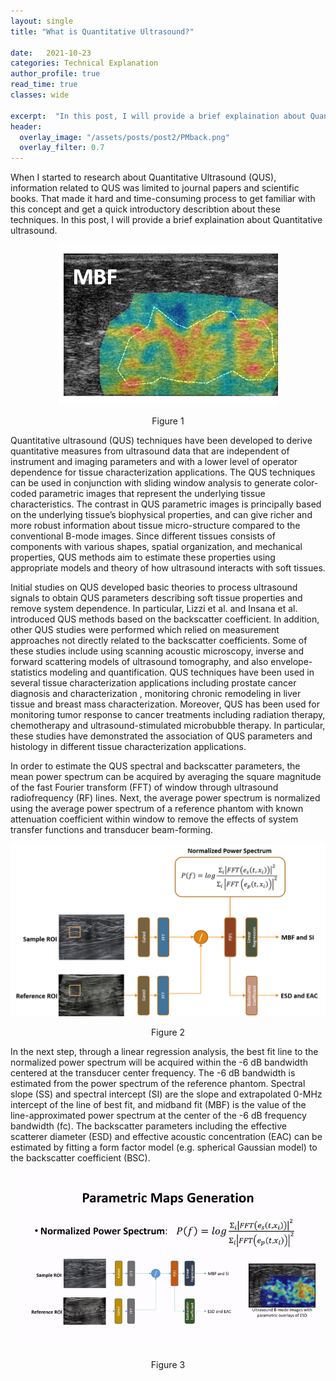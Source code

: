 ```yaml
---
layout: single
title: "What is Quantitative Ultrasound?"

date:   2021-10-23
categories: Technical Explanation
author_profile: true
read_time: true
classes: wide

excerpt:  "In this post, I will provide a brief explaination about Quantitative ultrasound."
header:
  overlay_image: "/assets/posts/post2/PMback.png"
  overlay_filter: 0.7
--- 
```


When I started to research about Quantitative Ultrasound (QUS), information related to QUS was limited to journal papers and scientific books. That made it hard and time-consuming process to get familiar with this concept and get a quick introductory describtion about these techniques. In this post, I will provide a brief explaination about Quantitative ultrasound.

<p align="center">
  <img alt="QUS" src="/assets/posts/post2/PM.png">
  <figcaption align="center">Figure 1</figcaption>
</p>

Quantitative ultrasound (QUS) techniques have been developed to derive quantitative measures from ultrasound data that are independent of instrument and imaging parameters and with a lower level of operator dependence for tissue characterization applications. The QUS techniques can be used in conjunction with sliding window analysis to generate color-coded parametric images that represent the underlying tissue characteristics. The contrast in QUS parametric images is principally based on the underlying tissue’s biophysical properties, and can give richer and more robust information about tissue micro-structure compared to the conventional B-mode images. Since different tissues consists of components with various shapes, spatial organization, and mechanical properties, QUS methods aim to estimate these properties using appropriate models and theory of how ultrasound interacts with soft tissues.
<br>

Initial studies on QUS developed basic theories to process ultrasound signals to obtain QUS parameters describing soft tissue properties and remove system dependence. In particular, Lizzi et al. and Insana et al. introduced QUS methods based on the backscatter coefficient. In addition, other QUS studies were performed which relied on measurement approaches not directly related to the backscatter coefficients. Some of these studies include using scanning acoustic microscopy, inverse and forward scattering models of ultrasound tomography, and also envelope-statistics modeling and quantification. QUS techniques have been used in several tissue characterization applications including prostate cancer diagnosis and characterization , monitoring chronic remodeling in liver tissue and breast mass characterization. Moreover, QUS has been used for monitoring tumor response to cancer treatments including radiation therapy, chemotherapy and ultrasound-stimulated microbubble therapy. In particular, these studies have demonstrated the association of QUS parameters and histology in different tissue characterization applications.
<br>

In order to estimate the QUS spectral and backscatter parameters, the mean power spectrum can be acquired by averaging the square magnitude of the fast Fourier transform (FFT) of window through ultrasound radiofrequency (RF) lines. Next, the average power spectrum is normalized using the average power spectrum of a reference phantom with known attenuation coefficient within window to remove the effects of system transfer functions and transducer beam-forming.

<p align="center">
  <img alt="QUS" src="/assets/posts/post2/PMgen.png">
  <figcaption align="center">Figure 2</figcaption>
</p>



In the next step, through a linear regression analysis, the best fit line to the normalized power spectrum will be acquired within the -6 dB bandwidth centered at the transducer center frequency. The -6 dB bandwidth is estimated from the power spectrum of the reference phantom. Spectral slope (SS) and spectral intercept (SI) are the slope and extrapolated 0-MHz intercept of the line of best fit, and midband fit (MBF) is the value of the line-approximated power spectrum at the center of the -6 dB frequency bandwidth (fc). The backscatter parameters including the effective scatterer diameter (ESD) and effective acoustic concentration (EAC) can be estimated by fitting a form factor model (e.g. spherical Gaussian model)  to the backscatter coefficient (BSC).

<p align="center">
  <img alt="QUS" src="/assets/posts/post2/QUS_Slide.gif">
  <figcaption align="center">Figure 3</figcaption>
</p>
